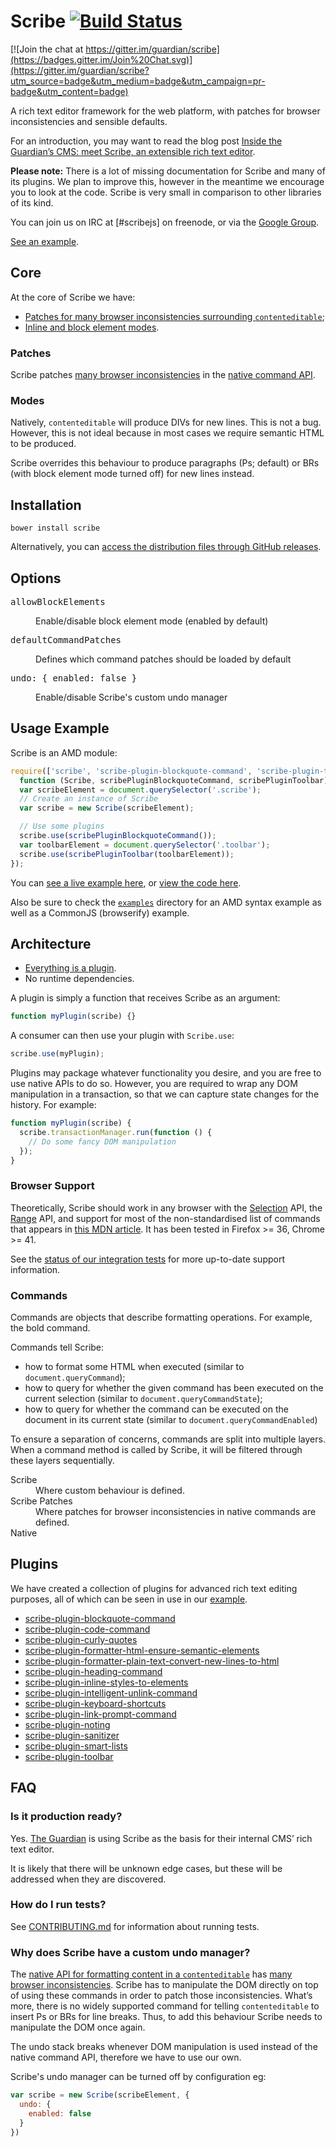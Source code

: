 Scribe [![Build Status](https://travis-ci.org/guardian/scribe.svg?branch=master)](https://travis-ci.org/guardian/scribe)
======

[![Join the chat at https://gitter.im/guardian/scribe](https://badges.gitter.im/Join%20Chat.svg)](https://gitter.im/guardian/scribe?utm_source=badge&utm_medium=badge&utm_campaign=pr-badge&utm_content=badge)

A rich text editor framework for the web platform, with patches for
browser inconsistencies and sensible defaults.

For an introduction, you may want to read the blog post [Inside the Guardian’s CMS: meet Scribe, an extensible rich text editor](http://www.theguardian.com/info/developer-blog/2014/mar/20/inside-the-guardians-cms-meet-scribe-an-extensible-rich-text-editor).

**Please note:** There is a lot of missing documentation for Scribe and many of
its plugins. We plan to improve this, however in the meantime we encourage
you to look at the code. Scribe is very small in comparison to other libraries
of its kind.

You can join us on IRC at [#scribejs] on freenode, or via the [Google Group](https://groups.google.com/forum/#!forum/scribe-editor).

[See an example][example].

## Core

At the core of Scribe we have:

* [Patches for many browser inconsistencies surrounding `contenteditable`](#patches);
* [Inline and block element modes](#modes).

### Patches

Scribe patches [many browser inconsistencies][browser inconsistencies] in the
[native command API][Executing Commands].

### Modes

Natively, `contenteditable` will produce DIVs for new lines. This is not a bug.
However, this is not ideal because in most cases we require semantic HTML to be
produced.

Scribe overrides this behaviour to produce paragraphs (Ps; default) or BRs (with
block element mode turned off) for new lines instead.

## Installation
```
bower install scribe
```

Alternatively, you can [access the distribution files through GitHub releases](https://github.com/guardian/scribe/releases).

## Options

<dl>
  <dt><pre>allowBlockElements</pre></dt>
  <dd>Enable/disable block element mode (enabled by default)</dd>
  <dt><pre>defaultCommandPatches</pre></dt>
  <dd>Defines which command patches should be loaded by default</dd>
  <dt><pre>undo: { enabled: false }</pre></dt>
  <dd>Enable/disable Scribe's custom undo manager</dd>
</dl>

## Usage Example

Scribe is an AMD module:

``` js
require(['scribe', 'scribe-plugin-blockquote-command', 'scribe-plugin-toolbar'],
  function (Scribe, scribePluginBlockquoteCommand, scribePluginToolbar) {
  var scribeElement = document.querySelector('.scribe');
  // Create an instance of Scribe
  var scribe = new Scribe(scribeElement);

  // Use some plugins
  scribe.use(scribePluginBlockquoteCommand());
  var toolbarElement = document.querySelector('.toolbar');
  scribe.use(scribePluginToolbar(toolbarElement));
});
```

You can [see a live example here][example], or [view the code here](https://github.com/guardian/scribe/tree/gh-pages).

Also be sure to check the [`examples`](./examples) directory for an
AMD syntax example as well as a CommonJS (browserify) example.

## Architecture

* [Everything is a plugin](https://github.com/guardian/scribe/tree/master/src/plugins).
* No runtime dependencies.

A plugin is simply a function that receives Scribe as an argument:

``` js
function myPlugin(scribe) {}
```

A consumer can then use your plugin with `Scribe.use`:

``` js
scribe.use(myPlugin);
```

Plugins may package whatever functionality you desire, and you are free to use
native APIs to do so. However, you are required to wrap any DOM manipulation in
a transaction, so that we can capture state changes for the history. For
example:

``` js
function myPlugin(scribe) {
  scribe.transactionManager.run(function () {
    // Do some fancy DOM manipulation
  });
}
```

### Browser Support

Theoretically, Scribe should work in any browser with the
[Selection][Selection API] API, the [Range][Range API] API, and support for most
of the non-standardised list of commands that appears in
[this MDN article][Executing Commands]. It has been tested in Firefox >= 36,
Chrome >= 41.

See the [status of our integration tests](https://travis-ci.org/guardian/scribe)
for more up-to-date support information.


### Commands

Commands are objects that describe formatting operations. For example,
the bold command.

Commands tell Scribe:

* how to format some HTML when executed (similar to `document.queryCommand`);
* how to query for whether the given command has been executed on the current selection (similar to `document.queryCommandState`);
* how to query for whether the command can be executed on the document in its current state (similar to `document.queryCommandEnabled`)

To ensure a separation of concerns, commands are split into multiple layers.
When a command method is called by Scribe, it will be filtered through these
layers sequentially.

<dl>
  <dt>Scribe</dt>
  <dd>Where custom behaviour is defined.</dd>
  <dt>Scribe Patches</dt>
  <dd>Where patches for browser inconsistencies in native commands are defined.</dd>
  <dt>Native</dt>
</dl>

## Plugins

We have created a collection of plugins for advanced rich text editing purposes,
all of which can be seen in use in our [example][example].

* [scribe-plugin-blockquote-command](https://github.com/guardian/scribe-plugin-blockquote-command)
* [scribe-plugin-code-command](https://github.com/guardian/scribe-plugin-code-command)
* [scribe-plugin-curly-quotes](https://github.com/guardian/scribe-plugin-curly-quotes)
* [scribe-plugin-formatter-html-ensure-semantic-elements](https://github.com/guardian/scribe-plugin-formatter-html-ensure-semantic-elements)
* [scribe-plugin-formatter-plain-text-convert-new-lines-to-html](https://github.com/guardian/scribe-plugin-formatter-plain-text-convert-new-lines-to-html)
* [scribe-plugin-heading-command](https://github.com/guardian/scribe-plugin-heading-command)
* [scribe-plugin-inline-styles-to-elements](https://github.com/guardian/scribe-plugin-inline-styles-to-elements)
* [scribe-plugin-intelligent-unlink-command](https://github.com/guardian/scribe-plugin-intelligent-unlink-command)
* [scribe-plugin-keyboard-shortcuts](https://github.com/guardian/scribe-plugin-keyboard-shortcuts)
* [scribe-plugin-link-prompt-command](https://github.com/guardian/scribe-plugin-link-prompt-command)
* [scribe-plugin-noting](https://github.com/guardian/scribe-plugin-noting)
* [scribe-plugin-sanitizer](https://github.com/guardian/scribe-plugin-sanitizer)
* [scribe-plugin-smart-lists](https://github.com/guardian/scribe-plugin-smart-lists)
* [scribe-plugin-toolbar](https://github.com/guardian/scribe-plugin-toolbar)

## FAQ

### Is it production ready?

Yes. [The Guardian](http://gu.com) is using Scribe as the basis for their
internal CMS’ rich text editor.

It is likely that there will be unknown edge cases, but these will be addressed
when they are discovered.

### How do I run tests?

See [CONTRIBUTING.md](CONTRIBUTING.md) for information about running tests.

### Why does Scribe have a custom undo manager?

The [native API for formatting content in a
`contenteditable`][Executing Commands] has [many browser inconsistencies][browser inconsistencies].
Scribe has to manipulate the DOM directly on top of using these commands in order to patch
those inconsistencies. What’s more, there is no widely supported command for
telling `contenteditable` to insert Ps or BRs for line breaks. Thus, to add
this behaviour Scribe needs to manipulate the DOM once again.

The undo stack breaks whenever DOM manipulation is used instead of the native
command API, therefore we have to use our own.

Scribe's undo manager can be turned off by configuration eg:
``` js
var scribe = new Scribe(scribeElement, {
  undo: {
    enabled: false
  }
})
```

[browser inconsistencies]: https://github.com/guardian/scribe/blob/master/BROWSERINCONSISTENCIES.md
[Executing Commands]: https://developer.mozilla.org/en-US/docs/Rich-Text_Editing_in_Mozilla#Executing_Commands
[Range API]: https://developer.mozilla.org/en-US/docs/Web/API/Range
[Selection API]: https://developer.mozilla.org/en-US/docs/Web/API/Selection
[example]: http://guardian.github.io/scribe
